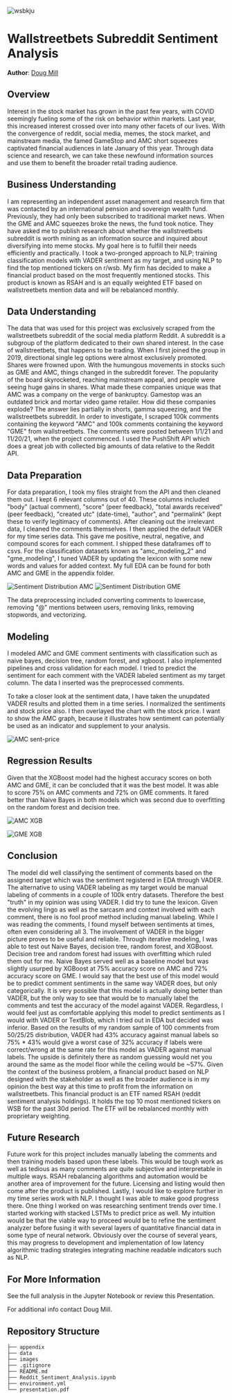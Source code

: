 ![wsbkju](./images/wsbkju.png)



# Wallstreetbets Subreddit Sentiment Analysis

**Author**: [Doug Mill](mailto:douglas_mill@live.com)

## Overview 

Interest in the stock market has grown in the past few years, with COVID seemingly fueling some of the risk on behavior within markets. Last year, this increased interest crossed over into many other facets of our lives. With the convergence of reddit, social media, memes, the stock market, and mainstream media, the famed GameStop and AMC short squeezes captivated financial audiences in late January of this year. Through data science and research, we can take these newfound information sources and use them to benefit the broader retail trading audience.

## Business Understanding

I am representing an independent asset management and research firm that was contacted by an international pension and sovereign wealth fund. Previously, they had only been subscribed to traditional market news. When the GME and AMC squeezes broke the news, the fund took notice. They have asked me to publish research about whether the wallstreetbets subreddit is worth mining as an information source and inquired about diversifying into meme stocks. My goal here is to fulfill their needs efficiently and practically. I took a two-pronged approach to NLP; training classification models with VADER sentiment as my target, and using NLP to find the top mentioned tickers on r/wsb. My firm has decided to make a financial product based on the most frequently mentioned stocks. This product is known as RSAH and is an equally weighted ETF based on wallstreetbets mention data and will be rebalanced monthly.

## Data Understanding

The data that was used for this project was exclusively scraped from the wallstreetbets subreddit of the social media platform Reddit. A subreddit is a subgroup of the platform dedicated to their own shared interest. In the case of wallstreetbets, that happens to be trading. When I first joined the group in 2019, directional single leg options were almost exclusively promoted. Shares were frowned upon. With the humungous movements in stocks such as GME and AMC, things changed in the subreddit forever. The popularity of the board skyrocketed, reaching mainstream appeal, and people were seeing huge gains in shares. What made these companies unique was that AMC was a company on the verge of bankruptcy. Gamestop was an outdated brick and mortar video game retailer. How did these companies explode? The answer lies partially in shorts, gamma squeezing, and the wallstreetbets subreddit. In order to investigate, I scraped 100k comments containing the keyword "AMC" and 100k comments containing the keyword "GME" from wallstreetbets. The comments were posted between 1/1/21 and 11/20/21, when the project commenced. I used the PushShift API which does a great job with collected big amounts of data relative to the Reddit API.

## Data Preparation

For data preparation, I took my files straight from the API and then cleaned them out. I kept 6 relevant columns out of 40. These columns included "body" (actual comment), "score" (peer feedback), "total awards received" (peer feedback), "created utc" (date-time), "author", and "permalink" (kept these to verify legitimacy of comments). After cleaning out the irrelevant data, I cleaned the comments themselves. I then applied the default VADER for my time series data. This gave me positive, neutral, negative, and compound scores for each comment. I shipped these dataframes off to csvs. For the classification datasets known as "amc_modeling_2" and "gme_modeling", I tuned VADER by updating the lexicon with some new words and values for added context. My full EDA can be found for both AMC and GME in the appendix folder.

![Sentiment Distribution AMC](./images/tunedAMCVader.png) ![Sentiment Distribution GME](./images/tunedGMEVader.png)

The data preprocessing included converting comments to lowercase, removing "@" mentions between users, removing links, removing stopwords, and vectorizing.

## Modeling

I modeled AMC and GME comment sentiments with classification such as naive bayes, decision tree, random forest, and xgboost. I also implemented pipelines and cross validation for each model. I tried to predict the sentiment for each comment with the VADER labeled sentiment as my target column. The data I inserted was the preprocessed comments.

To take a closer look at the sentiment data, I have taken the unupdated VADER results and plotted them in a time series. I normalized the sentiments and stock price also. I then overlayed the chart with the stock price. I want to show the AMC graph, because it illustrates how sentiment can potentially be used as an indicator and supplement to your analysis.

![AMC sent-price](./images/amc_sentprice_ma.png)

## Regression Results

Given that the XGBoost model had the highest accuracy scores on both AMC and GME, it can be concluded that it was the best model. It was able to score 75% on AMC comments and 72% on GME comments. It fared better than Naive Bayes in both models which was second due to overfitting on the random forest and decision tree.

![AMC XGB](./images/xgb_AMC.png)

![GME XGB](./images/xgb_GME.png)

## Conclusion

The model did well classifying the sentiment of comments based on the assigned target which was the sentiment registered in EDA through VADER. The alternative to using VADER labeling as my target would be manual labeling of comments in a couple of 100k entry datasets. Therefore the best "truth" in my opinion was using VADER. I did try to tune the lexicon. Given the evolving lingo as well as the sarcasm and context involved with each comment, there is no fool proof method including manual labeling. While I was reading the comments, I found myself between sentiments at times, often even considering all 3. The involvement of VADER in the bigger picture proves to be useful and reliable.
Through iterative modeling, I was able to test out Naive Bayes, decision tree, random forest, and XGBoost. Decision tree and random forest had issues with overfitting which ruled them out for me. Naive Bayes served well as a baseline model but was slightly usurped by XGBoost at 75% accuracy score on AMC and 72% accuracy score on GME.
I would say that the best use of this model would be to predict comment sentiments in the same way VADER does, but only categorically. It is very possible that this model is actually doing better than VADER, but the only way to see that would be to manually label the comments and test the accuracy of the model against VADER. Regardless, I would feel just as comfortable applying this model to predict sentiments as I would with VADER or TextBlob, which I tried out in EDA but decided was inferior. Based on the results of my random sample of 100 comments from 50/25/25 distribution, VADER had 43% accuracy against manual labels so 75% * 43% would give a worst case of 32% accuracy if labels were correct/wrong at the same rate for this model as VADER against manual labels. The upside is definitely there as random guessing would net you around the same as the model floor while the ceiling would be ~57%.
Given the context of the business problem, a financial product based on NLP designed with the stakeholder as well as the broader audience is in my opinion the best way at this time to profit from the information on wallstreetbets. This financial product is an ETF named RSAH (reddit sentiment analysis holdings). It holds the top 10 most mentioned tickers on WSB for the past 30d period. The ETF will be rebalanced monthly with proprietary weighting.

## Future Research

Future work for this project includes manually labeling the comments and then training models based upon these labels. This would be tough work as well as tedious as many comments are quite subjective and interpretable in multiple ways.
RSAH rebalancing algorithms and automation would be another area of improvement for the future. Licensing and listing would then come after the product is published.
Lastly, I would like to explore further in my time series work with NLP. I thought I was able to make good progress there. One thing I worked on was researching sentiment trends over time. I started working with stacked LSTMs to predict price as well. My intuition would be that the viable way to proceed would be to refine the sentiment analyzer before fusing it with several layers of quantitative financial data in some type of neural network.
Obviously over the course of several years, this may progress to development and implementation of low latency algorithmic trading strategies integrating machine readable indicators such as NLP.

## For More Information

See the full analysis in the Jupyter Notebook or review this Presentation.

For additional info contact Doug Mill.

## Repository Structure

```
├── appendix
├── data
├── images
├── .gitignore
├── README.md
├── Reddit_Sentiment_Analysis.ipynb
├── environment.yml
└── presentation.pdf
